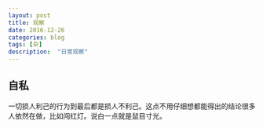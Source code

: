 ```yaml
---
layout: post
title: 观察
date: 2016-12-26
categories: blog
tags: [杂]
description:  "日常观察"
---
```

## 自私

一切损人利己的行为到最后都是损人不利己。这点不用仔细想都能得出的结论很多人依然在做，比如闯红灯。说白一点就是鼠目寸光。


